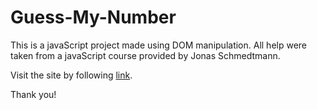 # Guess-My-Number

This is a javaScript project made using DOM manipulation. All help were taken from a javaScript course provided by Jonas Schmedtmann.


Visit the site by following <a href="https://10sadique.github.io/Guess-My-Number/" target="_blank">link</a>.

Thank you!
